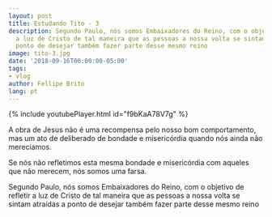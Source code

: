 ```yaml
---
layout: post
title: Estudando Tito - 3
description: Segundo Paulo, nós somos Embaixadores do Reino, com o objetivo de refletir
  a luz de Cristo de tal maneira que as pessoas a nossa volta se sintam atraídas a
  ponto de desejar também fazer parte desse mesmo reino
image: tito-3.jpg
date: '2018-09-16T00:00:00-05:00'
tags:
- vlog
author: Fellipe Brito
lang: pt
---
```


{% include youtubePlayer.html id="f9bKaA78V7g" %}

A obra de Jesus não é uma recompensa pelo nosso bom comportamento, mas um ato
de deliberado de bondade e misericórdia quando nós ainda não merecíamos.

Se nós não refletimos esta mesma bondade e misericórdia com aqueles que não
merecem, nós somos uma farsa.

Segundo Paulo, nós somos Embaixadores do Reino, com o objetivo de refletir a
luz de Cristo de tal maneira que as pessoas a nossa volta se sintam atraídas a
ponto de desejar também fazer parte desse mesmo reino

